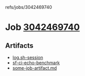 refs/jobs/3042469740

# Job [3042469740](https://github.com/rokmoln/support-firecloud/runs/3042469740?check_suite_focus=true)

## Artifacts

* [log.sh-session](log.sh-session)
* [sf-ci-echo-benchmark](sf-ci-echo-benchmark)
* [some-job-artifact.md](some-job-artifact.md)

